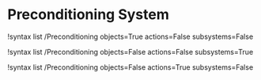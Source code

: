 <!-- MOOSE Documentation Stub: Remove this when content is added. -->

# Preconditioning System

!syntax list /Preconditioning objects=True actions=False subsystems=False

!syntax list /Preconditioning objects=False actions=False subsystems=True

!syntax list /Preconditioning objects=False actions=True subsystems=False

